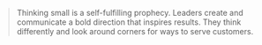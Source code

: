 >Thinking small is a self-fulfilling prophecy. Leaders create and communicate a bold direction that inspires results. They think differently and look around corners for ways to serve customers.